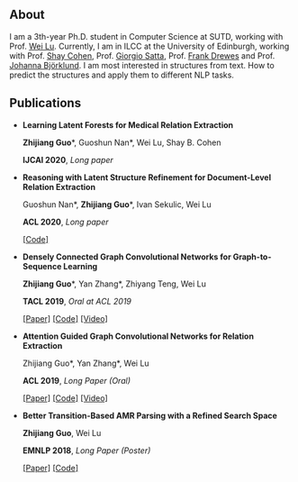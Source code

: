 ## About

I am a 3th-year Ph.D. student in Computer Science at SUTD, working with Prof. [Wei Lu](https://istd.sutd.edu.sg/people/faculty/lu-wei). Currently, I am in ILCC at the University of Edinburgh, working with Prof. [Shay Cohen](http://homepages.inf.ed.ac.uk/scohen/), Prof. [Giorgio Satta](http://www.dei.unipd.it/~satta/), Prof. [Frank Drewes](https://www.umu.se/en/staff/frank-drewes/) and Prof. [Johanna Björklund](https://www.umu.se/en/staff/johanna-bjorklund/). I am most interested in structures from text. How to predict the structures and apply them to different NLP tasks.

## Publications

- **Learning Latent Forests for Medical Relation Extraction**

  **Zhijiang Guo***, Guoshun Nan*, Wei Lu, Shay B. Cohen
  
  **IJCAI 2020**, *Long paper*

- **Reasoning with Latent Structure Refinement for Document-Level Relation Extraction**

  Guoshun Nan*, **Zhijiang Guo***, Ivan Sekulic, Wei Lu
  
  **ACL 2020**, *Long paper*
  
  [[Code]](https://github.com/nanguoshun/LSR)
  
- **Densely Connected Graph Convolutional Networks for Graph-to-Sequence Learning**

  **Zhijiang Guo***, Yan Zhang*, Zhiyang Teng, Wei Lu
  
  **TACL 2019**, *Oral at ACL 2019*
  
  [[Paper]](https://arxiv.org/pdf/1908.05957.pdf) [[Code]](https://github.com/Cartus/DCGCN) [[Video]](https://vimeo.com/385210377)

- **Attention Guided Graph Convolutional Networks for Relation Extraction**

  Zhijiang Guo*, Yan Zhang*, Wei Lu
  
  **ACL 2019**, *Long Paper (Oral)*
  
   [[Paper]](https://www.aclweb.org/anthology/P19-1024.pdf) [[Code]](https://github.com/Cartus/AGGCN) [[Video]](https://vimeo.com/383992004)

- **Better Transition-Based AMR Parsing with a Refined Search Space**

  **Zhijiang Guo**, Wei Lu
  
  **EMNLP 2018**, *Long Paper (Poster)* 
  
  [[Paper]](https://www.aclweb.org/anthology/D18-1198.pdf) [[Code]](https://github.com/Cartus/AMR-Parser)

